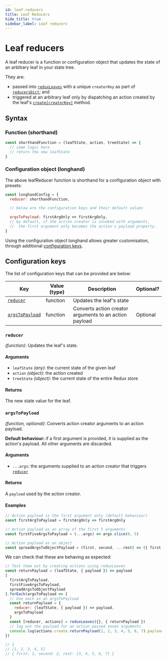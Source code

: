 ```yaml
---
id: leaf-reducers
title: Leaf Reducers
hide_title: true
sidebar_label: Leaf reducers
---
```


# Leaf reducers

A leaf reducer is a function or configuration object that updates the state of an arbitrary leaf in your state tree.

They are:
- passed into [`reduxLeaves`](../README.md) with a unique `creatorKey` as part of [`reducersDict`](README.md#reducersdict); and
- triggered at an arbitrary leaf only by dispatching an action created by the leaf's [`create[creatorKey]`](create.mdd#createcreatorkey) method.

## Syntax

### Function (shorthand)
```js
const shorthandFunction = (leafState, action, treeState) => {
  // some logic here
  // return the new leafState
}
```

### Configuration object (longhand)
The above leafReducer function is shorthand for a configuration object with presets:
```js
const longhandConfig = {
  reducer: shorthandFunction,

  // below are the configuration keys and their default values

  argsToPayload: firstArgOnly => firstArgOnly,
  // by default, if the action creator is invoked with arguments,
  //  the first argument only becomes the action's payload property.
}
```

Using the configuration object longhand allows greater customisation, through additional [configuration keys](#configuration-keys).

## Configuration keys

The list of configuration keys that can be provided are below:

| Key | Value (type) | Description | Optional? | 
| --- | --- | --- | --- |
| [`reducer`](#reducer) | function | Updates the leaf's state | |
| [`argsToPayload`](#argstopayload) | function | Converts action creator arguments to an action payload | Optional |

### `reducer`
*(function)*: Updates the leaf's state.

#### Arguments
- `leafState` *(any)*: the current state of the given leaf
- `action` *(object)*: the action created
- `treeState` *(object)*: the current state of the entire Redux store

#### Returns
The new state value for the leaf.

### `argsToPayload`
*(function, optional)*: Converts action creator arguments to an action payload.

**Default behaviour:** if a first argument is provided, it is supplied as the action's payload. All other arguments are discarded.

#### Arguments
- `...args`: the arguments supplied to an action creator that triggers [`reducer`](#reducer)

#### Returns
A `payload` used by the action creator.

#### Examples
```js
// Action payload is the first argument only (default behaviour)
const firstArgToPayload = firstArgOnly => firstArgOnly

// Action payload as an array of the first 5 arguments
const firstFiveArgsToPayload = (...args) => args.slice(0, 5)

// Action payload as an object
const spreadArgsToObjectPayload = (first, second, ...rest) => ({ first, second, rest })
```

We can check that these are behaving as expected:
```js
// Test them out by creating actions using reduxLeaves
const returnPayload = (leafState, { payload }) => payload
[
  firstArgToPayload,
  firstFiveArgsToPayload,
  spreadArgsToObjectPayload
].forEach(argsToPayload => {
  // Use each as an argsToPayload
  const returnPayload = {
    reducer: (leafState, { payload }) => payload,
    argsToPayload
  }
  const [reducer, actions] = reduxLeaves({}, { returnPayload })
  // log out the payload for an action passed seven arguments
  console.log(actions.create.returnPayload(1, 2, 3, 4, 5, 6, 7).payload)
})

// 1
// [1, 2, 3, 4, 5]
// { first: 1, second: 2, rest: [3, 4, 5, 6, 7] }
```